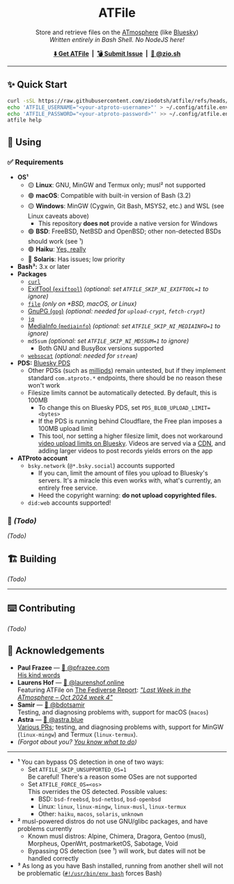 <h1 align="center">
    ATFile
</h1>

<p align="center">
    Store and retrieve files on the <a href="https://atproto.com/">ATmosphere</a> (like <a href="https://bsky.app">Bluesky</a>)<br />
    <em>Written entirely in Bash Shell. No <span title="Deno is pretty cool tho">NodeJS</span> here!</em>
</p>

<p align="center">
    <strong>
        <a href="https://github.com/electricduck/atfile/releases/latest">⬇️ Get ATFile</a> &nbsp;|&nbsp;
        <a href="https://github.com/electricduck/atfile/issues/new">💣 Submit Issue</a> &nbsp;|&nbsp;
        <a href="https://bsky.app/profile/did:web:zio.sh"> 🦋 @zio.sh</a>
    </strong>
</p>

<hr />

## ✨ Quick Start

```sh
curl -sSL https://raw.githubusercontent.com/ziodotsh/atfile/refs/heads/main/atfile-install.sh | bash
echo 'ATFILE_USERNAME="<your-atproto-username>"' > ~/.config/atfile.env  # e.g. alice.bsky.social, did:plc:vdjlpwlhbnug4fnjodwr3vzh, did:web:twitter.com
echo 'ATFILE_PASSWORD="<your-atproto-password>"' >> ~/.config/atfile.env
atfile help
```

## 👀 Using

### ✅ Requirements

* **OS¹**
    * 🟡 **Linux**: GNU, MinGW and Termux only; musl² not supported
    * 🟢 **macOS**: Compatible with built-in version of Bash (3.2)
    * 🟡 **Windows**: MinGW (Cygwin, Git Bash, MSYS2, etc.) and WSL (see Linux caveats above)
        * This repository **does not** provide a native version for Windows
    * 🟢 **BSD**: FreeBSD, NetBSD and OpenBSD; other non-detected BSDs should work (see ¹)
    * 🟢 **Haiku**: [Yes, really](https://bsky.app/profile/did:plc:kv7sv4lynbv5s6gdhn5r5vcw/post/3lboqznyqgs26)
    * 🔴 **Solaris**: <span title="Don't we all?">Has issues</span>; low priority
* **Bash³:** 3.x or later
* **Packages**
    * [`curl`](https://curl.se)
    * [ExifTool (`exiftool`)](https://exiftool.org) _(optional: set `ATFILE_SKIP_NI_EXIFTOOL=1` to ignore)_
    * [`file`](https://www.darwinsys.com/file) _(only on *BSD, macOS, or Linux)_
    * [GnuPG (`gpg`)](https://gnupg.org) _(optional: needed for `upload-crypt`, `fetch-crypt`)_
    * [`jq`](https://jqlang.github.io/jq)
    * [MediaInfo (`mediainfo`)](https://mediaarea.net/en/MediaInfo) _(optional: set `ATFILE_SKIP_NI_MEDIAINFO=1` to ignore)_
    * `md5sum` _(optional: set `ATFILE_SKIP_NI_MD5SUM=1` to ignore)_
        * Both GNU and BusyBox versions supported
    * [`websocat`](https://github.com/vi/websocat) _(optional: needed for `stream`)_
* **PDS:** [Bluesky PDS](https://github.com/bluesky-social/pds)
    * Other PDSs (such as [millipds](https://github.com/DavidBuchanan314/millipds)) remain untested, but if they implement standard `com.atproto.*` endpoints, there should be no reason these won't work
    * Filesize limits cannot be automatically detected. By default, this is 100MB
        * To change this on Bluesky PDS, set `PDS_BLOB_UPLOAD_LIMIT=<bytes>`
        * If the PDS is running behind Cloudflare, the Free plan imposes a 100MB upload limit
        * This tool, nor setting a higher filesize limit, does not workaround [video upload limits on Bluesky](https://bsky.social/about/blog/09-11-2024-video). Videos are served via a [CDN](https://video.bsky.app), and adding larger videos to post records yields errors on the app
* **ATProto account**
    * `bsky.network` (`@*.bsky.social`) accounts supported
      * If you can, limit the amount of files you upload to Bluesky's servers. It's a miracle this even works with, what's currently, an entirely free service.
      * Heed the copyright warning: **do not upload copyrighted files.**
    * `did:web` accounts supported!

### 🤔 _(Todo)_

_(Todo)_

## 🏗️ Building

_(Todo)_

---

## ⌨️ Contributing

_(Todo)_

## 🤝 Acknowledgements

* **Paul Frazee** &mdash; [🦋 @pfrazee.com](https://bsky.app/profile/did:plc:ragtjsm2j2vknwkz3zp4oxrd)<br /><a href="https://bsky.app/profile/did:plc:ragtjsm2j2vknwkz3zp4oxrd/post/3l63zzvthqj2o">His kind words</a>
* **Laurens Hof** &mdash; [🦋 @laurenshof.online](https://bsky.app/profile/did:plc:mdjhvva6vlrswsj26cftjttd)<br />Featuring ATFile on [The Fediverse Report](https://fediversereport.com): _["Last Week in the ATmosphere – Oct 2024 week 4"](https://fediversereport.com/last-week-in-the-atmosphere-oct-2024-week-4/)_
* **Samir** &mdash; [🐙 @bdotsamir](https://github.com/bdotsamir)<br />Testing, and diagnosing problems with, support for macOS (`macos`)
* **Astra** &mdash; [🦋 @astra.blue](https://bsky.app/profile/did:plc:ejy6lkhb72rxvkk57tnrmpjl)<br />[Various PRs](https://github.com/ziodotsh/atfile/pulls?q=is%3Apr+author%3Aastravexton); testing, and diagnosing problems with, support for MinGW (`linux-mingw`) and Termux (`linux-termux`).
* _(Forgot about you? [You know what to do](https://github.com/ziodotsh/atfile/compare))_

---

* **¹** You can bypass OS detection in one of two ways:
    * Set `ATFILE_SKIP_UNSUPPORTED_OS=1`<br />Be careful! There's a reason some OSes are not supported
    * Set `ATFILE_FORCE_OS=<os>`<br />This overrides the OS detected. Possible values:
       * BSD: `bsd-freebsd`, `bsd-netbsd`, `bsd-openbsd`
       * Linux: `linux`, `linux-mingw`, `linux-musl`, `linux-termux`
       * Other: `haiku`, `macos`, `solaris`, `unknown`
* **²** musl-powered distros do not use GNU/glibc packages, and have problems currently
    * Known musl distros: Alpine, Chimera, Dragora, Gentoo (musl), Morpheus, OpenWrt, postmarketOS, Sabotage, Void
    * Bypassing OS detection (see ¹) will work, but dates will not be handled correctly
* **³** As long as you have Bash installed, running from another shell will not be problematic ([`#!/usr/bin/env bash`](https://github.com/ziodotsh/atfile/blob/main/atfile.sh#L1) forces Bash)
